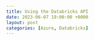 ```yaml
---
title: Using the Databricks API
date: 2023-06-07 19:00:00 +0000
layout: post
categories: [Azure, Databricks]
---
```


